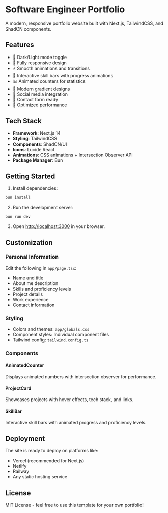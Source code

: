 # Software Engineer Portfolio

A modern, responsive portfolio website built with Next.js, TailwindCSS, and ShadCN components.

## Features

- 🌙 Dark/Light mode toggle
- 📱 Fully responsive design
- ⚡ Smooth animations and transitions
- 🎯 Interactive skill bars with progress animations
- 📊 Animated counters for statistics
- 🎨 Modern gradient designs
- 🔗 Social media integration
- 📧 Contact form ready
- 🚀 Optimized performance

## Tech Stack

- **Framework**: Next.js 14
- **Styling**: TailwindCSS
- **Components**: ShadCN/UI
- **Icons**: Lucide React
- **Animations**: CSS animations + Intersection Observer API
- **Package Manager**: Bun

## Getting Started

1. Install dependencies:
```bash
bun install
```

2. Run the development server:
```bash
bun run dev
```

3. Open [http://localhost:3000](http://localhost:3000) in your browser.

## Customization

### Personal Information
Edit the following in `app/page.tsx`:
- Name and title
- About me description
- Skills and proficiency levels
- Project details
- Work experience
- Contact information

### Styling
- Colors and themes: `app/globals.css`
- Component styles: Individual component files
- Tailwind config: `tailwind.config.ts`

### Components

#### AnimatedCounter
Displays animated numbers with intersection observer for performance.

#### ProjectCard
Showcases projects with hover effects, tech stack, and links.

#### SkillBar
Interactive skill bars with animated progress and proficiency levels.

## Deployment

The site is ready to deploy on platforms like:
- Vercel (recommended for Next.js)
- Netlify
- Railway
- Any static hosting service

## License

MIT License - feel free to use this template for your own portfolio!
